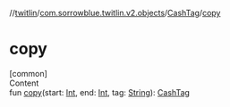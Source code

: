 //[twitlin](../../index.md)/[com.sorrowblue.twitlin.v2.objects](../index.md)/[CashTag](index.md)/[copy](copy.md)



# copy  
[common]  
Content  
fun [copy](copy.md)(start: [Int](https://kotlinlang.org/api/latest/jvm/stdlib/kotlin/-int/index.html), end: [Int](https://kotlinlang.org/api/latest/jvm/stdlib/kotlin/-int/index.html), tag: [String](https://kotlinlang.org/api/latest/jvm/stdlib/kotlin/-string/index.html)): [CashTag](index.md)  



